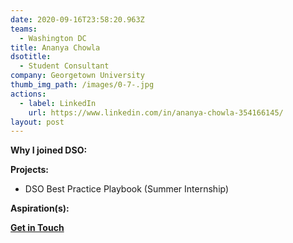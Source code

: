 ```yaml
---
date: 2020-09-16T23:58:20.963Z
teams:
  - Washington DC
title: Ananya Chowla
dsotitle:
  - Student Consultant
company: Georgetown University
thumb_img_path: /images/0-7-.jpg
actions:
  - label: LinkedIn
    url: https://www.linkedin.com/in/ananya-chowla-354166145/
layout: post
---
```

**Why I joined DSO:** 

**Projects:** 

- DSO Best Practice Playbook (Summer Internship)

**Aspiration(s):** 

**[Get in Touch](mailto:ananyachowla@dsoglobal.org)**
